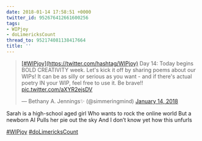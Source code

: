 ```yaml
---
date: 2018-01-14 17:58:51 +0000
twitter_id: 952676412661600256
tags:
- WIPjoy
- doLimericksCount
thread_to: 952174081138417664
title: ''
---
```


<blockquote class="twitter-tweet"><p lang="en" dir="ltr"><a href="https://twitter.com/hashtag/WIPjoy?src=hash&amp;ref_src=twsrc%5Etfw">[#WIPjoy](https://twitter.com/hashtag/WIPjoy)</a> Day 14: Today begins BOLD CREATIVITY week. Let&#39;s kick it off by sharing poems about our WIPs! It can be as silly or serious as you want - and if there&#39;s actual poetry IN your WIP, feel free to use it. Be brave!! <a href="https://t.co/aXYR2ejsDV">pic.twitter.com/aXYR2ejsDV</a></p>&mdash; Bethany A. Jennings✨ (@simmeringmind) <a href="https://twitter.com/simmeringmind/status/952404982040588289?ref_src=twsrc%5Etfw">January 14, 2018</a></blockquote>
<script async src="https://platform.twitter.com/widgets.js" charset="utf-8"></script>

Sarah is a high-school aged girl
Who wants to rock the online world
But a newborn AI
Pulls her pie out the sky
And I don’t know yet how this unfurls

[#WIPjoy](https://twitter.com/hashtag/WIPjoy) [#doLimericksCount](https://twitter.com/hashtag/doLimericksCount)

